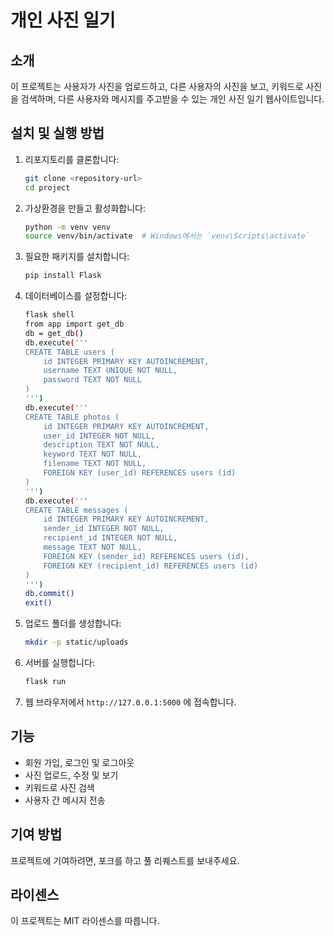 # 개인 사진 일기

## 소개
이 프로젝트는 사용자가 사진을 업로드하고, 다른 사용자의 사진을 보고, 키워드로 사진을 검색하며, 다른 사용자와 메시지를 주고받을 수 있는 개인 사진 일기 웹사이트입니다.

## 설치 및 실행 방법
1. 리포지토리를 클론합니다:
    ```bash
    git clone <repository-url>
    cd project
    ```

2. 가상환경을 만들고 활성화합니다:
    ```bash
    python -m venv venv
    source venv/bin/activate  # Windows에서는 `venv\Scripts\activate`
    ```

3. 필요한 패키지를 설치합니다:
    ```bash
    pip install Flask
    ```

4. 데이터베이스를 설정합니다:
    ```bash
    flask shell
    from app import get_db
    db = get_db()
    db.execute('''
    CREATE TABLE users (
        id INTEGER PRIMARY KEY AUTOINCREMENT,
        username TEXT UNIQUE NOT NULL,
        password TEXT NOT NULL
    )
    ''')
    db.execute('''
    CREATE TABLE photos (
        id INTEGER PRIMARY KEY AUTOINCREMENT,
        user_id INTEGER NOT NULL,
        description TEXT NOT NULL,
        keyword TEXT NOT NULL,
        filename TEXT NOT NULL,
        FOREIGN KEY (user_id) REFERENCES users (id)
    )
    ''')
    db.execute('''
    CREATE TABLE messages (
        id INTEGER PRIMARY KEY AUTOINCREMENT,
        sender_id INTEGER NOT NULL,
        recipient_id INTEGER NOT NULL,
        message TEXT NOT NULL,
        FOREIGN KEY (sender_id) REFERENCES users (id),
        FOREIGN KEY (recipient_id) REFERENCES users (id)
    )
    ''')
    db.commit()
    exit()
    ```

5. 업로드 폴더를 생성합니다:
    ```bash
    mkdir -p static/uploads
    ```

6. 서버를 실행합니다:
    ```bash
    flask run
    ```

7. 웹 브라우저에서 `http://127.0.0.1:5000` 에 접속합니다.

## 기능
- 회원 가입, 로그인 및 로그아웃
- 사진 업로드, 수정 및 보기
- 키워드로 사진 검색
- 사용자 간 메시지 전송

## 기여 방법
프로젝트에 기여하려면, 포크를 하고 풀 리퀘스트를 보내주세요.

## 라이센스
이 프로젝트는 MIT 라이센스를 따릅니다.
